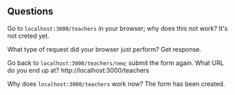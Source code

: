 ## Questions

Go to `localhost:3000/teachers` in your browser; why does this not work?
It's not creted yet.

What type of request did your browser just perform?
Get response.

Go back to `localhost:3000/teachers/new`; submit the form again. What URL do you end up at?
http://localhost:3000/teachers

Why does `localhost:3000/teachers` work now?
The form has been created. 
